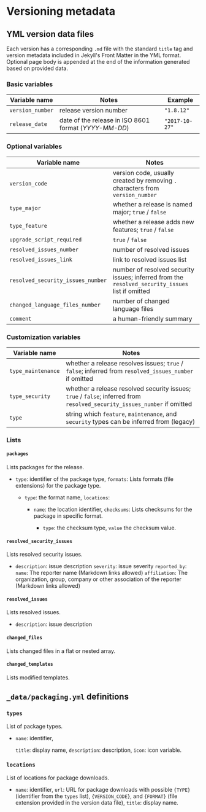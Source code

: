 # Versioning metadata

## YML version data files

Each version has a corresponding `.md` file with the standard `title` tag and version metadata included in Jekyll's Front Matter in the YML format.
Optional page body is appended at the end of the information generated based on provided data.

### Basic variables

| Variable name    | Notes                                    | Example        |
| ---------------- | ---------------------------------------- | -------------- |
| `version_number` | release version number                   | `"1.8.12"`     |
| `release_date`   | date of the release in ISO 8601 format (*YYYY-MM-DD*) | `"2017-10-27"` |

### Optional variables

| Variable name                     | Notes                                    |
| --------------------------------- | ---------------------------------------- |
| `version_code`                    | version code, usually created by removing `.` characters from `version_number` |
| `type_major`                      | whether a release is named major; `true` / `false` |
| `type_feature`                    | whether a release adds new features; `true` / `false` |
| `upgrade_script_required`         | `true` / `false`                         |
| `resolved_issues_number`          | number of resolved issues                |
| `resolved_issues_link`            | link to resolved issues list             |
| `resolved_security_issues_number` | number of resolved security issues; inferred from the `resolved_security_issues` list if omitted |
| `changed_language_files_number`   | number of changed language files         |
| `comment`                         | a human-friendly summary                 |

### Customization variables

| Variable name      | Notes                                    |
| ------------------ | ---------------------------------------- |
| `type_maintenance` | whether a release resolves issues; `true` / `false`; inferred  from `resolved_issues_number` if omitted |
| `type_security`    | whether a release resolved security issues; `true` / `false`; inferred  from `resolved_security_issues_number` if omitted |
| `type`             | string which `feature`, `maintenance`, and `security` types can be inferred from (legacy) |

### Lists

#### `packages`
Lists packages for the release.

- `type`: identifier of the package type,
  `formats`:
  Lists formats (file extensions) for the package type.

  - `type`: the format name,
    `locations`:
    - `name`: the location identifier,
      `checksums`:
      Lists checksums for the package in specific format.

      - `type`: the checksum type,
        `value` the checksum value.

#### `resolved_security_issues`
Lists resolved security issues.

- `description`: issue description
  `severity`: issue severity
  `reported_by`:
    `name`: The reporter name (Markdown links allowed)
    `affiliation`: The organization, group, company or other association of the reporter (Markdown links allowed)

#### `resolved_issues`
Lists resolved issues. 
- `description`: issue description

#### `changed_files`
Lists changed files in a flat or nested array.

#### `changed_templates`
Lists modified templates.

## `_data/packaging.yml` definitions
### `types`
List of package types.

- `name`: identifier,

  `title`: display name,
  `description`: description,
  `icon`: icon variable.


### `locations`
List of locations for package downloads.

- `name`: identifier,
  `url`: URL for package downloads with possible `{TYPE}` (identifier from the `types` list), `{VERSION_CODE}`, and `{FORMAT}` (file extension provided in the version data file),
  `title`: display name.
